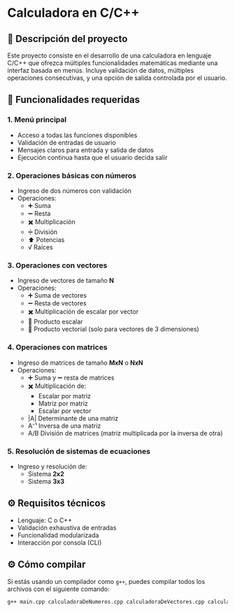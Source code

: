 # Calculadora en C/C++

## 📌 Descripción del proyecto

Este proyecto consiste en el desarrollo de una calculadora en lenguaje C/C++ que ofrezca múltiples funcionalidades matemáticas mediante una interfaz basada en menús. Incluye validación de datos, múltiples operaciones consecutivas, y una opción de salida controlada por el usuario.

## 🧮 Funcionalidades requeridas

### 1. Menú principal

- Acceso a todas las funciones disponibles
- Validación de entradas de usuario
- Mensajes claros para entrada y salida de datos
- Ejecución continua hasta que el usuario decida salir

### 2. Operaciones básicas con números

- Ingreso de dos números con validación
- Operaciones:
  - ➕ Suma
  - ➖ Resta
  - ✖️ Multiplicación
  - ➗ División
  - ⬆️ Potencias
  - √ Raíces

### 3. Operaciones con vectores

- Ingreso de vectores de tamaño **N**
- Operaciones:
  - ➕ Suma de vectores
  - ➖ Resta de vectores
  - ✖️ Multiplicación de escalar por vector
  - 🔘 Producto escalar
  - 🔄 Producto vectorial (solo para vectores de 3 dimensiones)

### 4. Operaciones con matrices

- Ingreso de matrices de tamaño **MxN** o **NxN**
- Operaciones:
  - ➕ Suma y ➖ resta de matrices
  - ✖️ Multiplicación de:
    - Escalar por matriz
    - Matriz por matriz
    - Escalar por vector
  - |A| Determinante de una matriz
  - A⁻¹ Inversa de una matriz
  - A/B División de matrices (matriz multiplicada por la inversa de otra)


### 5. Resolución de sistemas de ecuaciones

- Ingreso y resolución de:
  - Sistema **2x2**
  - Sistema **3x3**


## ⚙️ Requisitos técnicos

- Lenguaje: C o C++
- Validación exhaustiva de entradas
- Funcionalidad modularizada
- Interacción por consola (CLI)

## ⚙️ Cómo compilar

Si estás usando un compilador como `g++`, puedes compilar todos los archivos con el siguiente comando:

```bash
g++ main.cpp calculadoraDeNumeros.cpp calculadoraDeVectores.cpp calculadoraDeMatrices.cpp calculadoraDeEcuaciones.cpp -o calculadora
```
